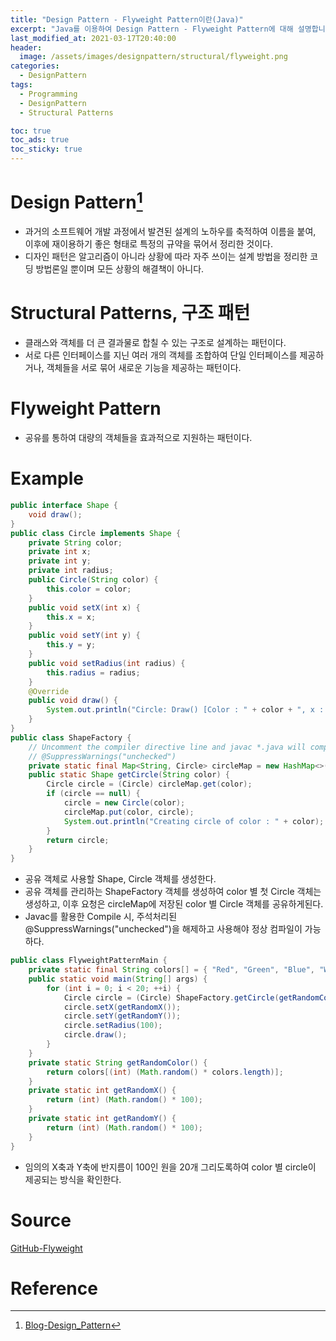 ```yaml
---
title: "Design Pattern - Flyweight Pattern이란(Java)"
excerpt: "Java를 이용하여 Design Pattern - Flyweight Pattern에 대해 설명합니다."
last_modified_at: 2021-03-17T20:40:00
header:
  image: /assets/images/designpattern/structural/flyweight.png
categories:
  - DesignPattern
tags:
  - Programming
  - DesignPattern
  - Structural Patterns

toc: true
toc_ads: true
toc_sticky: true
---
```

# Design Pattern[^DesignPattern]
- 과거의 소프트웨어 개발 과정에서 발견된 설계의 노하우를 축적하여 이름을 붙여, 이후에 재이용하기 좋은 형태로 특정의 규약을 묶어서 정리한 것이다.
- 디자인 패턴은 알고리즘이 아니라 상황에 따라 자주 쓰이는 설계 방법을 정리한 코딩 방법론일 뿐이며 모든 상황의 해결책이 아니다.

# Structural Patterns, 구조 패턴
- 클래스와 객체를 더 큰 결과물로 합칠 수 있는 구조로 설계하는 패턴이다.
- 서로 다른 인터페이스를 지닌 여러 개의 객체를 조합하여 단일 인터페이스를 제공하거나, 객체들을 서로 묶어 새로운 기능을 제공하는 패턴이다.

# Flyweight Pattern
- 공유를 통하여 대량의 객체들을 효과적으로 지원하는 패턴이다.

# Example
```java
public interface Shape {
	void draw();
}
public class Circle implements Shape {
	private String color;
	private int x;
	private int y;
	private int radius;
	public Circle(String color) {
		this.color = color;
	}
	public void setX(int x) {
		this.x = x;
	}
	public void setY(int y) {
		this.y = y;
	}
	public void setRadius(int radius) {
		this.radius = radius;
	}
	@Override
	public void draw() {
		System.out.println("Circle: Draw() [Color : " + color + ", x : " + x + ", y :" + y + ", radius :" + radius);
	}
}
public class ShapeFactory {
	// Uncomment the compiler directive line and javac *.java will compile properly.
	// @SuppressWarnings("unchecked")
	private static final Map<String, Circle> circleMap = new HashMap<>();
	public static Shape getCircle(String color) {
		Circle circle = (Circle) circleMap.get(color);
		if (circle == null) {
			circle = new Circle(color);
			circleMap.put(color, circle);
			System.out.println("Creating circle of color : " + color);
		}
		return circle;
	}
}
```

- 공유 객체로 사용할 Shape, Circle 객체를 생성한다.
- 공유 객체를 관리하는 ShapeFactory 객체를 생성하여 color 별 첫 Circle 객체는 생성하고, 이후 요청은 circleMap에 저장된 color 별 Circle 객체를 공유하게된다.
- Javac를 활용한 Compile 시, 주석처리된 @SuppressWarnings("unchecked")을 해제하고 사용해야 정상 컴파일이 가능하다.

```java
public class FlyweightPatternMain {
	private static final String colors[] = { "Red", "Green", "Blue", "White", "Black" };
	public static void main(String[] args) {
		for (int i = 0; i < 20; ++i) {
			Circle circle = (Circle) ShapeFactory.getCircle(getRandomColor());
			circle.setX(getRandomX());
			circle.setY(getRandomY());
			circle.setRadius(100);
			circle.draw();
		}
	}
	private static String getRandomColor() {
		return colors[(int) (Math.random() * colors.length)];
	}
	private static int getRandomX() {
		return (int) (Math.random() * 100);
	}
	private static int getRandomY() {
		return (int) (Math.random() * 100);
	}
}
```

- 임의의 X축과 Y축에 반지름이 100인 원을 20개 그리도록하여 color 별 circle이 제공되는 방식을 확인한다.

# Source
[GitHub-Flyweight](https://github.com/GracefulSoul/Sample/tree/master/src/main/java/gracefulsoul/designpattern/structural/flyweight)

# Reference
[^DesignPattern]: [Blog-Design_Pattern](../designpattern)